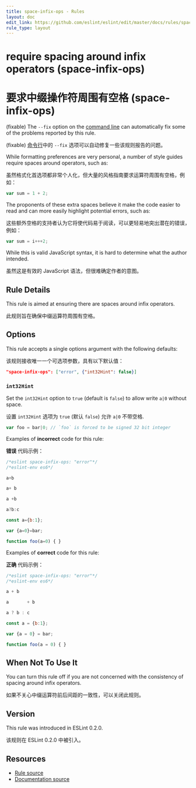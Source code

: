```yaml
---
title: space-infix-ops - Rules
layout: doc
edit_link: https://github.com/eslint/eslint/edit/master/docs/rules/space-infix-ops.md
rule_type: layout
---
```

<!-- Note: No pull requests accepted for this file. See README.md in the root directory for details. -->

# require spacing around infix operators (space-infix-ops)

# 要求中缀操作符周围有空格 (space-infix-ops)

(fixable) The `--fix` option on the [command line](../user-guide/command-line-interface#fixing-problems) can automatically fix some of the problems reported by this rule.

(fixable) [命令行](../user-guide/command-line-interface#fixing-problems)中的 `--fix` 选项可以自动修复一些该规则报告的问题。

While formatting preferences are very personal, a number of style guides require spaces around operators, such as:

虽然格式化首选项都非常个人化，但大量的风格指南要求运算符周围有空格，例如：

```js
var sum = 1 + 2;
```

The proponents of these extra spaces believe it make the code easier to read and can more easily highlight potential errors, such as:

这些额外空格的支持者认为它将使代码易于阅读，可以更轻易地突出潜在的错误，例如：

```js
var sum = i+++2;
```

While this is valid JavaScript syntax, it is hard to determine what the author intended.

虽然这是有效的 JavaScript 语法，但很难确定作者的意图。

## Rule Details

This rule is aimed at ensuring there are spaces around infix operators.

此规则旨在确保中缀运算符周围有空格。

## Options

This rule accepts a single options argument with the following defaults:

该规则接收唯一一个可选项参数，具有以下默认值：

```json
"space-infix-ops": ["error", {"int32Hint": false}]
```

### `int32Hint`

Set the `int32Hint` option to `true` (default is `false`) to allow write `a|0` without space.

设置 `int32Hint` 选项为 `true` (默认 `false`) 允许 `a|0` 不带空格.

```js
var foo = bar|0; // `foo` is forced to be signed 32 bit integer
```

Examples of **incorrect** code for this rule:

**错误** 代码示例：

```js
/*eslint space-infix-ops: "error"*/
/*eslint-env es6*/

a+b

a+ b

a +b

a?b:c

const a={b:1};

var {a=0}=bar;

function foo(a=0) { }
```

Examples of **correct** code for this rule:

**正确** 代码示例：

```js
/*eslint space-infix-ops: "error"*/
/*eslint-env es6*/

a + b

a       + b

a ? b : c

const a = {b:1};

var {a = 0} = bar;

function foo(a = 0) { }
```

## When Not To Use It

You can turn this rule off if you are not concerned with the consistency of spacing around infix operators.

如果不关心中缀运算符前后间距的一致性，可以关闭此规则。

## Version

This rule was introduced in ESLint 0.2.0.

该规则在 ESLint 0.2.0 中被引入。

## Resources

* [Rule source](https://github.com/eslint/eslint/tree/master/lib/rules/space-infix-ops.js)
* [Documentation source](https://github.com/eslint/eslint/tree/master/docs/rules/space-infix-ops.md)
